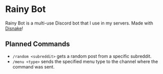 # Rainy Bot
Rainy Bot is a multi-use Discord bot that I use in my servers. Made with [Disnake](https://docs.disnake.dev/en/latest/)!

## Planned Commands
- `/random <subreddit>` gets a random post from a specific subreddit.
- `/menu <type>` sends the specified menu type to the channel where the command was sent.
